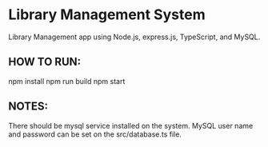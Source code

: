 # Library Management System
Library Management app using Node.js, express.js, TypeScript, and MySQL. 

## HOW TO RUN:
npm install
npm run build
npm start

## NOTES:
There should be mysql service installed on the system. MySQL user name and password can be set on the src/database.ts file.
